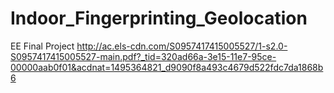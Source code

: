 # Indoor_Fingerprinting_Geolocation
EE Final Project 
http://ac.els-cdn.com/S0957417415005527/1-s2.0-S0957417415005527-main.pdf?_tid=320ad66a-3e15-11e7-95ce-00000aab0f01&acdnat=1495364821_d9090f8a493c4679d522fdc7da1868b6
